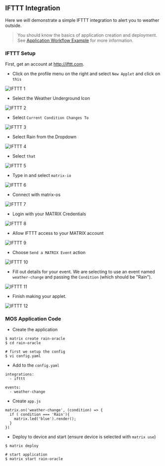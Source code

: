 ## IFTTT Integration
Here we will demonstrate a simple IFTTT integration to alert you to weather outside.

> You should know the basics of application creation and deployment. See [Application Workflow Example](app-create.md) for more information.


### IFTTT Setup
First, get an account at <http://ifttt.com>.

* Click on the profile menu on the right and select `New Applet` and click on `this`

![IFTTT 1](../img/ifttt-1.png)

* Select the Weather Underground Icon

![IFTTT 2](../img/ifttt-2.png)

* Select `Current Condition Changes To`

![IFTTT 3](../img/ifttt-3.png)

* Select Rain from the Dropdown

![IFTTT 4](../img/ifttt-4.png)

* Select `that`

![IFTTT 5](../img/ifttt-5.png)

* Type in and select `matrix-io`

![IFTTT 6](../img/ifttt-6.png)

* Connect with matrix-os

![IFTTT 7](../img/ifttt-7.png)

* Login with your MATRIX Credentials

![IFTTT 8](../img/ifttt-8.png)

* Allow IFTTT access to your MATRIX account

![IFTTT 9](../img/ifttt-9.png) 

* Choose `Send a MATRIX Event` action

![IFTTT 10](../img/ifttt-10.png)

* Fill out details for your event. We are selecting to use an event named `weather-change` and passing the `Condition` (which should be "Rain").

![IFTTT 11](../img/ifttt-11.png)

* Finish making your applet.

![IFTTT 12](../img/ifttt-12.png)

### MOS Application Code

* Create the application
```
$ matrix create rain-oracle
$ cd rain-oracle

# first we setup the config
$ vi config.yaml
```

* Add to the `config.yaml`
```
integrations:
  - ifttt

events: 
  - weather-change
```

* Create `app.js`
```
matrix.on('weather-change', (condition) => {
  if ( condition === 'Rain'){
    matrix.led('blue').render();  
  }
})
```

* Deploy to device and start (ensure device is selected with `matrix use`)
```
$ matrix deploy

# start application
$ matrix start rain-oracle
```